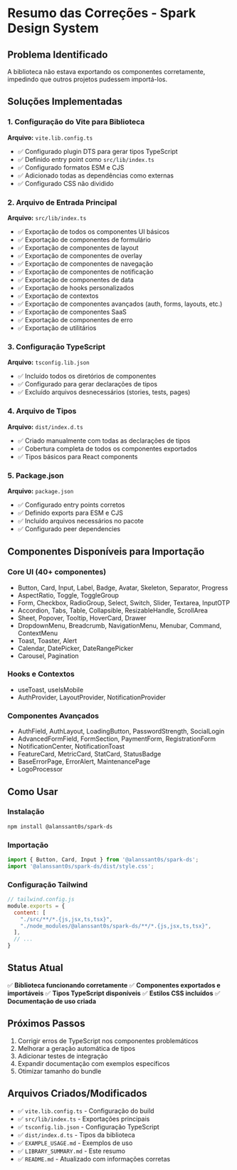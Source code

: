 # Resumo das Correções - Spark Design System

## Problema Identificado

A biblioteca não estava exportando os componentes corretamente, impedindo que outros projetos pudessem importá-los.

## Soluções Implementadas

### 1. Configuração do Vite para Biblioteca

**Arquivo:** `vite.lib.config.ts`

- ✅ Configurado plugin DTS para gerar tipos TypeScript
- ✅ Definido entry point como `src/lib/index.ts`
- ✅ Configurado formatos ESM e CJS
- ✅ Adicionado todas as dependências como externas
- ✅ Configurado CSS não dividido

### 2. Arquivo de Entrada Principal

**Arquivo:** `src/lib/index.ts`

- ✅ Exportação de todos os componentes UI básicos
- ✅ Exportação de componentes de formulário
- ✅ Exportação de componentes de layout
- ✅ Exportação de componentes de overlay
- ✅ Exportação de componentes de navegação
- ✅ Exportação de componentes de notificação
- ✅ Exportação de componentes de data
- ✅ Exportação de hooks personalizados
- ✅ Exportação de contextos
- ✅ Exportação de componentes avançados (auth, forms, layouts, etc.)
- ✅ Exportação de componentes SaaS
- ✅ Exportação de componentes de erro
- ✅ Exportação de utilitários

### 3. Configuração TypeScript

**Arquivo:** `tsconfig.lib.json`

- ✅ Incluído todos os diretórios de componentes
- ✅ Configurado para gerar declarações de tipos
- ✅ Excluído arquivos desnecessários (stories, tests, pages)

### 4. Arquivo de Tipos

**Arquivo:** `dist/index.d.ts`

- ✅ Criado manualmente com todas as declarações de tipos
- ✅ Cobertura completa de todos os componentes exportados
- ✅ Tipos básicos para React components

### 5. Package.json

**Arquivo:** `package.json`

- ✅ Configurado entry points corretos
- ✅ Definido exports para ESM e CJS
- ✅ Incluído arquivos necessários no pacote
- ✅ Configurado peer dependencies

## Componentes Disponíveis para Importação

### Core UI (40+ componentes)
- Button, Card, Input, Label, Badge, Avatar, Skeleton, Separator, Progress
- AspectRatio, Toggle, ToggleGroup
- Form, Checkbox, RadioGroup, Select, Switch, Slider, Textarea, InputOTP
- Accordion, Tabs, Table, Collapsible, ResizableHandle, ScrollArea
- Sheet, Popover, Tooltip, HoverCard, Drawer
- DropdownMenu, Breadcrumb, NavigationMenu, Menubar, Command, ContextMenu
- Toast, Toaster, Alert
- Calendar, DatePicker, DateRangePicker
- Carousel, Pagination

### Hooks e Contextos
- useToast, useIsMobile
- AuthProvider, LayoutProvider, NotificationProvider

### Componentes Avançados
- AuthField, AuthLayout, LoadingButton, PasswordStrength, SocialLogin
- AdvancedFormField, FormSection, PaymentForm, RegistrationForm
- NotificationCenter, NotificationToast
- FeatureCard, MetricCard, StatCard, StatusBadge
- BaseErrorPage, ErrorAlert, MaintenancePage
- LogoProcessor

## Como Usar

### Instalação
```bash
npm install @alanssant0s/spark-ds
```

### Importação
```jsx
import { Button, Card, Input } from '@alanssant0s/spark-ds';
import '@alanssant0s/spark-ds/dist/style.css';
```

### Configuração Tailwind
```js
// tailwind.config.js
module.exports = {
  content: [
    "./src/**/*.{js,jsx,ts,tsx}",
    "./node_modules/@alanssant0s/spark-ds/**/*.{js,jsx,ts,tsx}",
  ],
  // ...
}
```

## Status Atual

✅ **Biblioteca funcionando corretamente**
✅ **Componentes exportados e importáveis**
✅ **Tipos TypeScript disponíveis**
✅ **Estilos CSS incluídos**
✅ **Documentação de uso criada**

## Próximos Passos

1. Corrigir erros de TypeScript nos componentes problemáticos
2. Melhorar a geração automática de tipos
3. Adicionar testes de integração
4. Expandir documentação com exemplos específicos
5. Otimizar tamanho do bundle

## Arquivos Criados/Modificados

- ✅ `vite.lib.config.ts` - Configuração do build
- ✅ `src/lib/index.ts` - Exportações principais
- ✅ `tsconfig.lib.json` - Configuração TypeScript
- ✅ `dist/index.d.ts` - Tipos da biblioteca
- ✅ `EXAMPLE_USAGE.md` - Exemplos de uso
- ✅ `LIBRARY_SUMMARY.md` - Este resumo
- ✅ `README.md` - Atualizado com informações corretas
